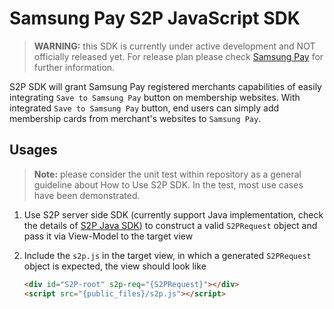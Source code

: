 # Samsung Pay S2P JavaScript SDK

> **WARNING:** this SDK is currently under active development and NOT officially released yet. For release plan please check [Samsung Pay](http://www.samsung.com/us/samsung-pay/) for further information.

S2P SDK will grant Samsung Pay registered merchants capabilities of easily integrating `Save to Samsung Pay` button on membership websites. With integrated `Save to Samsung Pay` button, end users can simply add membership cards from merchant's websites to `Samsung Pay`.  

## Usages

  >  **Note:** please consider the unit test within repository as a general guideline about How to Use S2P SDK. In the test, most use cases have been demonstrated.

1. Use S2P server side SDK (currently support Java implementation, check the details of [S2P Java SDK](https://github.com/initor/s2p-java)) to construct a valid `S2PRequest` object and pass it via View-Model to the target view

2. Include the `s2p.js` in the target view, in which a generated `S2PRequest` object is expected, the view should look like
    ```html
    <div id="S2P-root" s2p-req="{S2PRequest}"></div>
    <script src="{public_files}/s2p.js"></script>
    ```